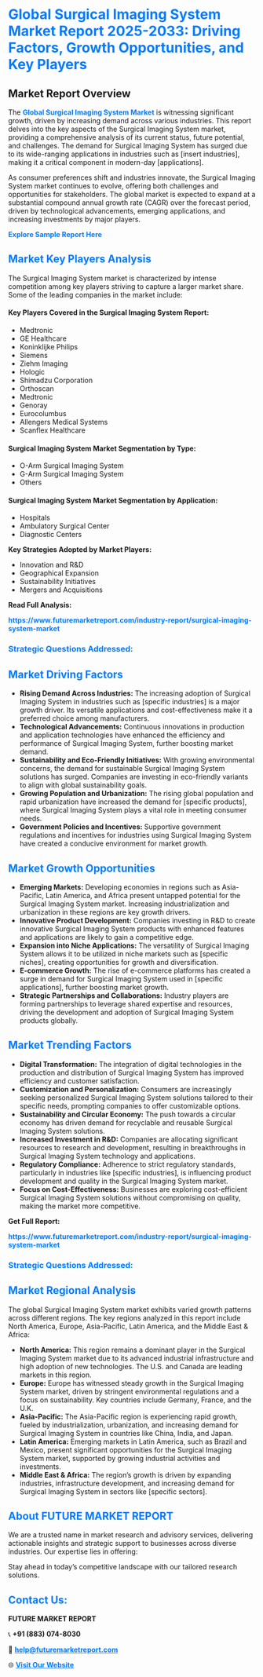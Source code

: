 <h1 style="color: #007BFF;">Global Surgical Imaging System Market Report 2025-2033: Driving Factors, Growth Opportunities, and Key Players</h1>

<section id="overview">
<h2>Market Report Overview</h2>
<p>The <a href="https://www.futuremarketreport.com/industry-report/surgical-imaging-system-market" style="color: #007BFF; text-decoration: none;"><strong>Global Surgical Imaging System Market</strong></a> is witnessing significant growth, driven by increasing demand across various industries. This report delves into the key aspects of the Surgical Imaging System market, providing a comprehensive analysis of its current status, future potential, and challenges. The demand for Surgical Imaging System has surged due to its wide-ranging applications in industries such as [insert industries], making it a critical component in modern-day [applications].</p>
<p>As consumer preferences shift and industries innovate, the Surgical Imaging System market continues to evolve, offering both challenges and opportunities for stakeholders. The global market is expected to expand at a substantial compound annual growth rate (CAGR) over the forecast period, driven by technological advancements, emerging applications, and increasing investments by major players.</p>
</section>

<section id="overview">
<p><a href="https://www.futuremarketreport.com/request-sample/reportId=91876" style="color: #007BFF; text-decoration: none;"><strong>Explore Sample Report Here</strong></a></p>
</section>

<section id="key-players">
<h2 style="color: #007BFF;">Market Key Players Analysis</h2>
<p>The Surgical Imaging System market is characterized by intense competition among key players striving to capture a larger market share. Some of the leading companies in the market include:</p>
<h4>Key Players Covered in the Surgical Imaging System Report:</h4>
<ul><li>Medtronic</li><li>GE Healthcare</li><li>Koninklijke Philips</li><li>Siemens</li><li>Ziehm Imaging</li><li>Hologic</li><li>Shimadzu Corporation</li><li>Orthoscan</li><li>Medtronic</li><li>Genoray</li><li>Eurocolumbus</li><li>Allengers Medical Systems</li><li>Scanflex Healthcare</li></ul>
<h4>Surgical Imaging System Market Segmentation by Type:</h4>
<ul><li>O-Arm Surgical Imaging System</li><li>G-Arm Surgical Imaging System</li><li>Others</li></ul>

<h4>Surgical Imaging System Market Segmentation by Application:</h4>
<ul><li>Hospitals</li><li>Ambulatory Surgical Center</li><li>Diagnostic Centers</li></ul>
<p><strong>Key Strategies Adopted by Market Players:</strong></p>
<ul>
<li>Innovation and R&D</li>
<li>Geographical Expansion</li>
<li>Sustainability Initiatives</li>
<li>Mergers and Acquisitions</li>
</ul>
</section>

<section>
<p><strong>Read Full Analysis: </strong></p><a href="https://www.futuremarketreport.com/industry-report/surgical-imaging-system-market" style="color: #007BFF; text-decoration: none;"><strong>https://www.futuremarketreport.com/industry-report/surgical-imaging-system-market</strong></a>
<h3 style="color: #007BFF;">Strategic Questions Addressed:</h3>
</section>

<section id="driving-factors">
<h2 style="color: #007BFF;">Market Driving Factors</h2>
<ul>
<li><strong>Rising Demand Across Industries:</strong> The increasing adoption of Surgical Imaging System in industries such as [specific industries] is a major growth driver. Its versatile applications and cost-effectiveness make it a preferred choice among manufacturers.</li>
<li><strong>Technological Advancements:</strong> Continuous innovations in production and application technologies have enhanced the efficiency and performance of Surgical Imaging System, further boosting market demand.</li>
<li><strong>Sustainability and Eco-Friendly Initiatives:</strong> With growing environmental concerns, the demand for sustainable Surgical Imaging System solutions has surged. Companies are investing in eco-friendly variants to align with global sustainability goals.</li>
<li><strong>Growing Population and Urbanization:</strong> The rising global population and rapid urbanization have increased the demand for [specific products], where Surgical Imaging System plays a vital role in meeting consumer needs.</li>
<li><strong>Government Policies and Incentives:</strong> Supportive government regulations and incentives for industries using Surgical Imaging System have created a conducive environment for market growth.</li>
</ul>
</section>

<section id="growth-opportunities">
<h2 style="color: #007BFF;">Market Growth Opportunities</h2>
<ul>
<li><strong>Emerging Markets:</strong> Developing economies in regions such as Asia-Pacific, Latin America, and Africa present untapped potential for the Surgical Imaging System market. Increasing industrialization and urbanization in these regions are key growth drivers.</li>
<li><strong>Innovative Product Development:</strong> Companies investing in R&D to create innovative Surgical Imaging System products with enhanced features and applications are likely to gain a competitive edge.</li>
<li><strong>Expansion into Niche Applications:</strong> The versatility of Surgical Imaging System allows it to be utilized in niche markets such as [specific niches], creating opportunities for growth and diversification.</li>
<li><strong>E-commerce Growth:</strong> The rise of e-commerce platforms has created a surge in demand for Surgical Imaging System used in [specific applications], further boosting market growth.</li>
<li><strong>Strategic Partnerships and Collaborations:</strong> Industry players are forming partnerships to leverage shared expertise and resources, driving the development and adoption of Surgical Imaging System products globally.</li>
</ul>
</section>

<section id="trending-factors">
<h2 style="color: #007BFF;">Market Trending Factors</h2>
<ul>
<li><strong>Digital Transformation:</strong> The integration of digital technologies in the production and distribution of Surgical Imaging System has improved efficiency and customer satisfaction.</li>
<li><strong>Customization and Personalization:</strong> Consumers are increasingly seeking personalized Surgical Imaging System solutions tailored to their specific needs, prompting companies to offer customizable options.</li>
<li><strong>Sustainability and Circular Economy:</strong> The push towards a circular economy has driven demand for recyclable and reusable Surgical Imaging System solutions.</li>
<li><strong>Increased Investment in R&D:</strong> Companies are allocating significant resources to research and development, resulting in breakthroughs in Surgical Imaging System technology and applications.</li>
<li><strong>Regulatory Compliance:</strong> Adherence to strict regulatory standards, particularly in industries like [specific industries], is influencing product development and quality in the Surgical Imaging System market.</li>
<li><strong>Focus on Cost-Effectiveness:</strong> Businesses are exploring cost-efficient Surgical Imaging System solutions without compromising on quality, making the market more competitive.</li>
</ul>
</section>

<section>
<p><strong>Get Full Report: </strong></p><a href="https://www.futuremarketreport.com/industry-report/surgical-imaging-system-market" style="color: #007BFF; text-decoration: none;"><strong>https://www.futuremarketreport.com/industry-report/surgical-imaging-system-market</strong></a>
<h3 style="color: #007BFF;">Strategic Questions Addressed:</h3>
</section>


<section id="regional-analysis">
<h2 style="color: #007BFF;">Market Regional Analysis</h2>
<p>The global Surgical Imaging System market exhibits varied growth patterns across different regions. The key regions analyzed in this report include North America, Europe, Asia-Pacific, Latin America, and the Middle East & Africa:</p>
<ul>
<li><strong>North America:</strong> This region remains a dominant player in the Surgical Imaging System market due to its advanced industrial infrastructure and high adoption of new technologies. The U.S. and Canada are leading markets in this region.</li>
<li><strong>Europe:</strong> Europe has witnessed steady growth in the Surgical Imaging System market, driven by stringent environmental regulations and a focus on sustainability. Key countries include Germany, France, and the U.K.</li>
<li><strong>Asia-Pacific:</strong> The Asia-Pacific region is experiencing rapid growth, fueled by industrialization, urbanization, and increasing demand for Surgical Imaging System in countries like China, India, and Japan.</li>
<li><strong>Latin America:</strong> Emerging markets in Latin America, such as Brazil and Mexico, present significant opportunities for the Surgical Imaging System market, supported by growing industrial activities and investments.</li>
<li><strong>Middle East & Africa:</strong> The region’s growth is driven by expanding industries, infrastructure development, and increasing demand for Surgical Imaging System in sectors like [specific sectors].</li>
</ul>
</section>

<footer>
<h2 style="color: #007BFF;">About FUTURE MARKET REPORT</h2>
<p>We are a trusted name in market research and advisory services, delivering actionable insights and strategic support to businesses across diverse industries. Our expertise lies in offering:</p>

<p>Stay ahead in today’s competitive landscape with our tailored research solutions.</p>

<h2 style="color: #007BFF;">Contact Us:</h2>
<p><strong>FUTURE MARKET REPORT</strong></p>
<p>📞 <strong>+91 (883) 074-8030</strong></p>
<p>📧 <strong><a href="mailto:help@futuremarketreport.com" style="color: #007BFF;">help@futuremarketreport.com</a></strong></p>
<p>🌐 <strong><a href="https://www.futuremarketreport.com/" style="color: #007BFF;">Visit Our Website</a></strong></p>
</footer>